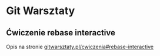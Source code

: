 # Git Warsztaty
## Ćwiczenie rebase interactive
Opis na stronie [gitwarsztaty.pl/cwiczenia#rebase-interactive](https://www.gitwarsztaty.pl/cwiczenia#rebase-interactive)
